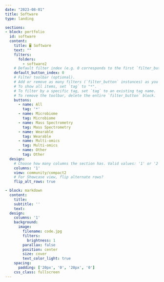```yaml
---
date: "2023-08-01"
title: Software
type: landing

sections:
- block: portfolio
  id: software
  content:
    title: 🖥️ Software
    text: ""
    filters:
      folders:
        - software2
    # Default filter index (e.g. 0 corresponds to the first `filter_button` instance below).
    default_button_index: 0
    # Filter toolbar (optional).
    # Add or remove as many filters (`filter_button` instances) as you like.
    # To show all items, set `tag` to "*".
    # To filter by a specific tag, set `tag` to an existing tag name.
    # To remove the toolbar, delete the entire `filter_button` block.
    buttons:
      - name: All
        tag: '*'
      - name: Microbiome
        tag: Microbiome
      - name: Mass Spectrometry
        tag: Mass Spectrometry
      - name: Wearable
        tag: Wearable
      - name: Multi-omics
        tag: Multi-omics
      - name: Other
        tag: Other
  design:
    # Choose how many columns the section has. Valid values: '1' or '2'.
    columns: '1'
    view: community/compact2
    # For Showcase view, flip alternate rows?
    flip_alt_rows: true

- block: markdown
  content:
    title:
    subtitle: ''
    text:
  design:
    columns: '1'
    background:
      image: 
        filename: code.jpg
        filters:
          brightness: 1
        parallax: false
        position: center
        size: cover
        text_color_light: true
    spacing:
      padding: ['20px', '0', '20px', '0']
    css_class: fullscreen
---
```


